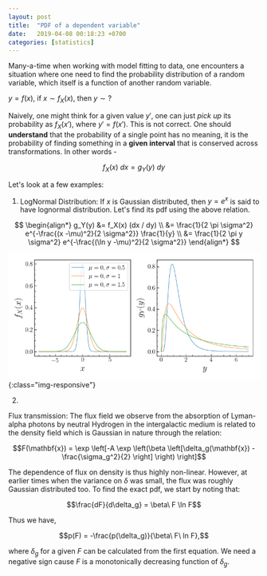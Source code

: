```yaml
---
layout: post
title:  "PDF of a dependent variable"
date:   2019-04-08 00:18:23 +0700
categories: [statistics]
---
```


Many-a-time when working with model fitting to data, one encounters a
situation where one need to find the probability distribution of a random
variable, which itself is a function of another random variable.

$y = f(x)$, if $x \sim f_X(x)$, then $y \sim ?$

Naively, one might think for a given value $y'$, one can just *pick up* its
probability as $f_X(x')$, where $y' = f(x')$. This is not correct. One should **understand** that the probability of a single point has no meaning, it is the probability of finding something in a **given interval** that is conserved across transformations. In other words -

$$f_X(x)\ dx = g_Y(y)\ dy$$

Let's look at a few examples:

1.
    LogNormal Distribution: If $x$ is Gaussian distributed, then $y = e^x$ is said to have lognormal distribution. Let's find its pdf using the above relation.

$$
        \begin{align*}
        g_Y(y) &= f_X(x) (dx / dy) \\
               &= \frac{1}{2 \pi \sigma^2} e^{-\frac{(x -\mu)^2}{2 \sigma^2}} \frac{1}{y} \\
               &= \frac{1}{2 \pi y \sigma^2} e^{-\frac{(\ln y -\mu)^2}{2 \sigma^2}}
        \end{align*}
$$

![composite](/static/img/pdf-of-function.png){:class="img-responsive"}

2.
 Flux transmission:
The flux field we observe from the absorption of Lyman-alpha photons by neutral Hydrogen in the intergalactic medium is related to the density field which is Gaussian in nature through the relation:

$$F(\mathbf{x}) = \exp \left[-A \exp \left(\beta \left[\delta_g(\mathbf{x}) - \frac{\sigma_g^2}{2} \right] \right) \right]$$

The dependence of flux on density is thus highly non-linear. However, at earlier times when the variance on $\delta$ was small, the flux was roughly Gaussian distributed too. To find the exact pdf, we start by noting that:

$$\frac{dF}{d\delta_g} = \beta\ F \ln F$$

Thus we have,

$$p(F) = -\frac{p(\delta_g)}{\beta\ F\ ln F},$$

where $\delta_g$ for a given $F$ can be calculated from the first equation. We need a negative sign cause $F$ is a monotonically decreasing function of $\delta_g$.


